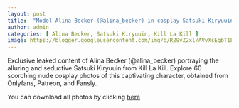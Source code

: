 ```yaml
---
layout: post
title:  "Model Alina Becker (@alina_becker) in cosplay Satsuki Kiryuuin from Kill La Kill - 60 leaked photos from Onlyfans, Patreon, and Fansly"
author: admin
categories: [ Alina Becker, Satsuki Kiryuuin, Kill La Kill ]
image: https://blogger.googleusercontent.com/img/b/R29vZ2xl/AVvXsEgbT1L6oMmutgWTV_WsemcDatiKoRSgLjl5XNYHp2WqSg9yk0bdzpEV456NcGvUGC5kJhXgRRnLEOZ28eSqB0mWCOQYUin4M1eC9dF26fJmcZ-nNSR4DmBa3MZVFH_mL9DAbj7QSVyC7_Ic91_y8OcDXGVDMqG93Gt2sa5DAV-ZEgpazNNlCWmfn24nrkA/s1600/01.webp
---
```


Exclusive leaked content of Alina Becker (@alina_becker) portraying the alluring and seductive Satsuki Kiryuuin from Kill La Kill. Explore 60 scorching nude cosplay photos of this captivating character, obtained from Onlyfans, Patreon, and Fansly.

<p>You can download all photos by clicking <a href="http://ouo.io/qs/OzRuKBTK?s=https://www.mediafire.com/file/omussf6z7ghftk7/Model+Alina+Becker+(@alina_becker)+in+cosplay+Satsuki+Kiryuuin+from+Kill+La+Kill+-+60+leaked+photos+from+Onlyfans,+Patreon,+and+Fansly.rar/file">here</a></p>

<div class="separator" style="clear: both;"><a href="https://blogger.googleusercontent.com/img/b/R29vZ2xl/AVvXsEgbT1L6oMmutgWTV_WsemcDatiKoRSgLjl5XNYHp2WqSg9yk0bdzpEV456NcGvUGC5kJhXgRRnLEOZ28eSqB0mWCOQYUin4M1eC9dF26fJmcZ-nNSR4DmBa3MZVFH_mL9DAbj7QSVyC7_Ic91_y8OcDXGVDMqG93Gt2sa5DAV-ZEgpazNNlCWmfn24nrkA/s1600/01.webp" style="display: block; padding: 1em 0; text-align: center; "><img alt="" border="0" data-original-height="1920" data-original-width="1280" src="https://blogger.googleusercontent.com/img/b/R29vZ2xl/AVvXsEgbT1L6oMmutgWTV_WsemcDatiKoRSgLjl5XNYHp2WqSg9yk0bdzpEV456NcGvUGC5kJhXgRRnLEOZ28eSqB0mWCOQYUin4M1eC9dF26fJmcZ-nNSR4DmBa3MZVFH_mL9DAbj7QSVyC7_Ic91_y8OcDXGVDMqG93Gt2sa5DAV-ZEgpazNNlCWmfn24nrkA/s1600/01.webp"/></a></div><div class="separator" style="clear: both;"><a href="https://blogger.googleusercontent.com/img/b/R29vZ2xl/AVvXsEitd22FrKMaOj1CfQroBgZzUFwBxH52D64PKEGQ__g48NeFu0dL0yguN9_RGG3vQTGOvg9JbmNhsXYVufy5NPZHTPIE8-31sjrELBbMVWIc-vnYW6hQaR9M9jBFcXYhYVKmTTUhvuQC1lLTzb_Y7ib7EBORzvtShK6YcEaze7fzhC1xZPzd5fxTTdH6KnU/s1600/02.webp" style="display: block; padding: 1em 0; text-align: center; "><img alt="" border="0" data-original-height="1920" data-original-width="1280" src="https://blogger.googleusercontent.com/img/b/R29vZ2xl/AVvXsEitd22FrKMaOj1CfQroBgZzUFwBxH52D64PKEGQ__g48NeFu0dL0yguN9_RGG3vQTGOvg9JbmNhsXYVufy5NPZHTPIE8-31sjrELBbMVWIc-vnYW6hQaR9M9jBFcXYhYVKmTTUhvuQC1lLTzb_Y7ib7EBORzvtShK6YcEaze7fzhC1xZPzd5fxTTdH6KnU/s1600/02.webp"/></a></div><div class="separator" style="clear: both;"><a href="https://blogger.googleusercontent.com/img/b/R29vZ2xl/AVvXsEi3_2MuXp8x8jJ1dS3lgpZgHF8KsX78vc5uUfZ_EHKaIu4ZMK-q2B_5Is6itLZiJg4IWb8U39dWEcpY51BaMRcseNRAlcycbjaIxG0Qj-amc-Ng5zJLNL7lnPYui1B5QM0eMwePR5EsNQoAyABXAMvfGRzUIK1AII_lO29ZbZYVXXq0WicgqPkkxhzy-x8/s1600/03.webp" style="display: block; padding: 1em 0; text-align: center; "><img alt="" border="0" data-original-height="1920" data-original-width="1280" src="https://blogger.googleusercontent.com/img/b/R29vZ2xl/AVvXsEi3_2MuXp8x8jJ1dS3lgpZgHF8KsX78vc5uUfZ_EHKaIu4ZMK-q2B_5Is6itLZiJg4IWb8U39dWEcpY51BaMRcseNRAlcycbjaIxG0Qj-amc-Ng5zJLNL7lnPYui1B5QM0eMwePR5EsNQoAyABXAMvfGRzUIK1AII_lO29ZbZYVXXq0WicgqPkkxhzy-x8/s1600/03.webp"/></a></div><div class="separator" style="clear: both;"><a href="https://blogger.googleusercontent.com/img/b/R29vZ2xl/AVvXsEjsRs3psoiirYyyWJBHMgEfEYS2-tR2-NGsRfpvp6WxIbNNruNLAbTHVyu8HECW-NKA-0eXK4EjuWDkJwI1HWZoJ42pjYEB8WLLL1vJTzy_0iWm7Cl5l0HevpCbfskWhZWfTCxlsO9sLPDAj3s2A-0eQfA6sfhoRIxeELVobm8TELrUhxz8aNE8vglUV-I/s1600/04.webp" style="display: block; padding: 1em 0; text-align: center; "><img alt="" border="0" data-original-height="1920" data-original-width="1280" src="https://blogger.googleusercontent.com/img/b/R29vZ2xl/AVvXsEjsRs3psoiirYyyWJBHMgEfEYS2-tR2-NGsRfpvp6WxIbNNruNLAbTHVyu8HECW-NKA-0eXK4EjuWDkJwI1HWZoJ42pjYEB8WLLL1vJTzy_0iWm7Cl5l0HevpCbfskWhZWfTCxlsO9sLPDAj3s2A-0eQfA6sfhoRIxeELVobm8TELrUhxz8aNE8vglUV-I/s1600/04.webp"/></a></div><div class="separator" style="clear: both;"><a href="https://blogger.googleusercontent.com/img/b/R29vZ2xl/AVvXsEiV8GxL_h7lW6JMljVsqXpnm5AaKGKwP9P9VKcvN9GGDiynTBCJdCqb-9q-hnoORi1giXc40A1FEMgLjbVkM3HFWN1gXXF6qfX5-rqWfO-MH36s1cimIw1UlFhsrWLU0uFY5HT8VEVFhUYCEhCVtDQXXq7SlNowq-SQ-E_QKacV0h7SBi17MJ_LsVAe6uM/s1600/05.webp" style="display: block; padding: 1em 0; text-align: center; "><img alt="" border="0" data-original-height="853" data-original-width="1280" src="https://blogger.googleusercontent.com/img/b/R29vZ2xl/AVvXsEiV8GxL_h7lW6JMljVsqXpnm5AaKGKwP9P9VKcvN9GGDiynTBCJdCqb-9q-hnoORi1giXc40A1FEMgLjbVkM3HFWN1gXXF6qfX5-rqWfO-MH36s1cimIw1UlFhsrWLU0uFY5HT8VEVFhUYCEhCVtDQXXq7SlNowq-SQ-E_QKacV0h7SBi17MJ_LsVAe6uM/s1600/05.webp"/></a></div><div class="separator" style="clear: both;"><a href="https://blogger.googleusercontent.com/img/b/R29vZ2xl/AVvXsEifN15nLjIfQHU2bstC71htlOToN70Swi7Y12qHVi8bANrVBG2-AaWAMn0rBEcaXdDbn0Cuts39TO5tdKNUdPaBlTmT6btuRd5MzthYzwpuH7yZOayBhRSVkt1XgKjtJ029PvnGY8UkQAd2D93VRn-TpIKHY4Jr29pB6qD83hkrId8SecdL0Fa6zamtvXw/s1600/06.webp" style="display: block; padding: 1em 0; text-align: center; "><img alt="" border="0" data-original-height="1920" data-original-width="1280" src="https://blogger.googleusercontent.com/img/b/R29vZ2xl/AVvXsEifN15nLjIfQHU2bstC71htlOToN70Swi7Y12qHVi8bANrVBG2-AaWAMn0rBEcaXdDbn0Cuts39TO5tdKNUdPaBlTmT6btuRd5MzthYzwpuH7yZOayBhRSVkt1XgKjtJ029PvnGY8UkQAd2D93VRn-TpIKHY4Jr29pB6qD83hkrId8SecdL0Fa6zamtvXw/s1600/06.webp"/></a></div><div class="separator" style="clear: both;"><a href="https://blogger.googleusercontent.com/img/b/R29vZ2xl/AVvXsEhxya-n8x3ifLqg-P_VBQLpFQSREjJBJGa_nKjoo24I2WWAJvQHPwy6iW9yUKm-Wq8qrrlk4rKJC1yihPIoW8EQebQpz6UkNSOvn5EodHA341KjSpgHRQGz7xU1gNZUE22PqxaaMsladcw218DSUZ5I9QpdaZYVrHIKiIWSQg4Vzcoc5_rESI9LY_xs5DY/s1600/07.webp" style="display: block; padding: 1em 0; text-align: center; "><img alt="" border="0" data-original-height="1920" data-original-width="1280" src="https://blogger.googleusercontent.com/img/b/R29vZ2xl/AVvXsEhxya-n8x3ifLqg-P_VBQLpFQSREjJBJGa_nKjoo24I2WWAJvQHPwy6iW9yUKm-Wq8qrrlk4rKJC1yihPIoW8EQebQpz6UkNSOvn5EodHA341KjSpgHRQGz7xU1gNZUE22PqxaaMsladcw218DSUZ5I9QpdaZYVrHIKiIWSQg4Vzcoc5_rESI9LY_xs5DY/s1600/07.webp"/></a></div><div class="separator" style="clear: both;"><a href="https://blogger.googleusercontent.com/img/b/R29vZ2xl/AVvXsEg_qv2MLxORhGwyd02VNeLd5-ueQ4vSvEGZ5Mjv8GCAe-46eObKSs3fET3vxik567IJTlDnyU6zEzR27yD7LODya-WF_iFCSprisCnsPzCGepq2_DUUj4wagfXlxbxg_8i-JghyphenhyphenlqOzuJZJjjsrQZNkZT8dKLwcJAlH1HD0OqLkrYG107xAkv0Ow0xtmwo/s1600/08.webp" style="display: block; padding: 1em 0; text-align: center; "><img alt="" border="0" data-original-height="853" data-original-width="1280" src="https://blogger.googleusercontent.com/img/b/R29vZ2xl/AVvXsEg_qv2MLxORhGwyd02VNeLd5-ueQ4vSvEGZ5Mjv8GCAe-46eObKSs3fET3vxik567IJTlDnyU6zEzR27yD7LODya-WF_iFCSprisCnsPzCGepq2_DUUj4wagfXlxbxg_8i-JghyphenhyphenlqOzuJZJjjsrQZNkZT8dKLwcJAlH1HD0OqLkrYG107xAkv0Ow0xtmwo/s1600/08.webp"/></a></div><div class="separator" style="clear: both;"><a href="https://blogger.googleusercontent.com/img/b/R29vZ2xl/AVvXsEjCLpvtMsHYakU2GWd4zc_AYaQ1ReGHiiqi3fqgt-cqYUmbOabgn89od_6hZyv-6GiQw4tlCl0rIl3AX1ItaAscSE2zQLAx-L2gitmZxamBEJjrFtmaIlJk1FQmXYeNVamrL5B5kVYaldwfrluN5rL6_-tgbdE2rcDGdYzxX6FdyJRbR8LVO3sWCIdnmVw/s1600/09.webp" style="display: block; padding: 1em 0; text-align: center; "><img alt="" border="0" data-original-height="1920" data-original-width="1280" src="https://blogger.googleusercontent.com/img/b/R29vZ2xl/AVvXsEjCLpvtMsHYakU2GWd4zc_AYaQ1ReGHiiqi3fqgt-cqYUmbOabgn89od_6hZyv-6GiQw4tlCl0rIl3AX1ItaAscSE2zQLAx-L2gitmZxamBEJjrFtmaIlJk1FQmXYeNVamrL5B5kVYaldwfrluN5rL6_-tgbdE2rcDGdYzxX6FdyJRbR8LVO3sWCIdnmVw/s1600/09.webp"/></a></div><div class="separator" style="clear: both;"><a href="https://blogger.googleusercontent.com/img/b/R29vZ2xl/AVvXsEjkf5uBvHf8cBJN6SHGlftFNC6eP11DpBMiABskPzDNiiaHbveZ6_Cii1nPmjzJR1CIcclo5KN1FpAWht64kIiekzpNJMGPQl5SVkAKrIDGCToEgEmPPE9QwL8R5NvCe_hA-omo5mztlY6AE8SqP8on45HOk_LgpmL-kulesgx7TWrBpLcGKFqSoXMAzKk/s1600/10.webp" style="display: block; padding: 1em 0; text-align: center; "><img alt="" border="0" data-original-height="1920" data-original-width="1280" src="https://blogger.googleusercontent.com/img/b/R29vZ2xl/AVvXsEjkf5uBvHf8cBJN6SHGlftFNC6eP11DpBMiABskPzDNiiaHbveZ6_Cii1nPmjzJR1CIcclo5KN1FpAWht64kIiekzpNJMGPQl5SVkAKrIDGCToEgEmPPE9QwL8R5NvCe_hA-omo5mztlY6AE8SqP8on45HOk_LgpmL-kulesgx7TWrBpLcGKFqSoXMAzKk/s1600/10.webp"/></a></div><div class="separator" style="clear: both;"><a href="https://blogger.googleusercontent.com/img/b/R29vZ2xl/AVvXsEjjMLQUX96hSzCKg9UjO48R8nOYt7SanDu_1lIJquQvuvDFVOL5gAJVIcxk-MOU-epdklGh3To05TlkiSOlVWOvx0TPJFH-MpqGytm8Lk3ogF6MinKqLygDO9RKIiQfp40bk16lzsrBYCk8ILQ6g5DxfvNNRviAF9wmgXhd8kktqo00gD5HP2OYxyRtmWw/s1600/11.webp" style="display: block; padding: 1em 0; text-align: center; "><img alt="" border="0" data-original-height="1920" data-original-width="1280" src="https://blogger.googleusercontent.com/img/b/R29vZ2xl/AVvXsEjjMLQUX96hSzCKg9UjO48R8nOYt7SanDu_1lIJquQvuvDFVOL5gAJVIcxk-MOU-epdklGh3To05TlkiSOlVWOvx0TPJFH-MpqGytm8Lk3ogF6MinKqLygDO9RKIiQfp40bk16lzsrBYCk8ILQ6g5DxfvNNRviAF9wmgXhd8kktqo00gD5HP2OYxyRtmWw/s1600/11.webp"/></a></div><div class="separator" style="clear: both;"><a href="https://blogger.googleusercontent.com/img/b/R29vZ2xl/AVvXsEjWgzWTqM5YgcXLOC7MAgntl7DfG4oJhWFtO0jF3U3zhpwp_CPuIlFQl2d3xjNrLgCB3k3k68BzL3NVaFnKK2YHG7mRERpz6AU1cUuqiXOMl-aqVpz-VXMLCVVxJ-VgxybKT6HpfngXjDFMcVr0wvyR6sZ-sAFD5fJNojOMEargSVMn1tQg4sVnHArM3Z0/s1600/12.webp" style="display: block; padding: 1em 0; text-align: center; "><img alt="" border="0" data-original-height="1920" data-original-width="1280" src="https://blogger.googleusercontent.com/img/b/R29vZ2xl/AVvXsEjWgzWTqM5YgcXLOC7MAgntl7DfG4oJhWFtO0jF3U3zhpwp_CPuIlFQl2d3xjNrLgCB3k3k68BzL3NVaFnKK2YHG7mRERpz6AU1cUuqiXOMl-aqVpz-VXMLCVVxJ-VgxybKT6HpfngXjDFMcVr0wvyR6sZ-sAFD5fJNojOMEargSVMn1tQg4sVnHArM3Z0/s1600/12.webp"/></a></div><div class="separator" style="clear: both;"><a href="https://blogger.googleusercontent.com/img/b/R29vZ2xl/AVvXsEjwCj30tc2kW8YXMbl48zdWx01ruztRrJ7gdtm_hYNDGvxKqcCs3Zs6iscyfggdorSGpxL5iDlXzXX-rd0G55_rebKjEygQxTEBTqYocwIJAo5Q9K99T3q47Cl-_ggHbJmRx_iMg5wE8IsjEMNPxfBQmfS-VORsuptTE4KUmj60A_CZKDHhnbi1omSU7BM/s1600/13.webp" style="display: block; padding: 1em 0; text-align: center; "><img alt="" border="0" data-original-height="1920" data-original-width="1280" src="https://blogger.googleusercontent.com/img/b/R29vZ2xl/AVvXsEjwCj30tc2kW8YXMbl48zdWx01ruztRrJ7gdtm_hYNDGvxKqcCs3Zs6iscyfggdorSGpxL5iDlXzXX-rd0G55_rebKjEygQxTEBTqYocwIJAo5Q9K99T3q47Cl-_ggHbJmRx_iMg5wE8IsjEMNPxfBQmfS-VORsuptTE4KUmj60A_CZKDHhnbi1omSU7BM/s1600/13.webp"/></a></div><div class="separator" style="clear: both;"><a href="https://blogger.googleusercontent.com/img/b/R29vZ2xl/AVvXsEhvDQC82tDktBDgMXFy-iJpZmwiwt1CauXrfhuLntusSdQCYg7YVhB_EiHwNwSQ2F9gfaK0FHO7VL2woOU6s2WHMSbxR-qTjpg2zbSmyzVouXP23sVbc_8UZYU2FRSqNzlL-gBHVGiQ_lwFWLXO3c2O5SUM8GT3WZZcTPUfZGTcQusdwEdlIOPNOi4TY-Y/s1600/14.webp" style="display: block; padding: 1em 0; text-align: center; "><img alt="" border="0" data-original-height="853" data-original-width="1280" src="https://blogger.googleusercontent.com/img/b/R29vZ2xl/AVvXsEhvDQC82tDktBDgMXFy-iJpZmwiwt1CauXrfhuLntusSdQCYg7YVhB_EiHwNwSQ2F9gfaK0FHO7VL2woOU6s2WHMSbxR-qTjpg2zbSmyzVouXP23sVbc_8UZYU2FRSqNzlL-gBHVGiQ_lwFWLXO3c2O5SUM8GT3WZZcTPUfZGTcQusdwEdlIOPNOi4TY-Y/s1600/14.webp"/></a></div><div class="separator" style="clear: both;"><a href="https://blogger.googleusercontent.com/img/b/R29vZ2xl/AVvXsEg-C64wvseoaYDaS4ndfGLGiojRrR-N2wyLvlTZ8rEo-6mNTKq8ysqymdbhWZ1qfuQVE6HFf5IKEeHp9OGFcv2_ZzVwOjIzULh0ebgAQop3OWi4sT2Qx1iiGUMO8jKYiI8Cs9ncBHHq8snE9TPnRW0HS-9F0qRXCOQlg6uqW45gjo7YpQHCu4QuJ4Ur2HU/s1600/15.webp" style="display: block; padding: 1em 0; text-align: center; "><img alt="" border="0" data-original-height="1920" data-original-width="1280" src="https://blogger.googleusercontent.com/img/b/R29vZ2xl/AVvXsEg-C64wvseoaYDaS4ndfGLGiojRrR-N2wyLvlTZ8rEo-6mNTKq8ysqymdbhWZ1qfuQVE6HFf5IKEeHp9OGFcv2_ZzVwOjIzULh0ebgAQop3OWi4sT2Qx1iiGUMO8jKYiI8Cs9ncBHHq8snE9TPnRW0HS-9F0qRXCOQlg6uqW45gjo7YpQHCu4QuJ4Ur2HU/s1600/15.webp"/></a></div><div class="separator" style="clear: both;"><a href="https://blogger.googleusercontent.com/img/b/R29vZ2xl/AVvXsEiG6bLutmuOML6ygeX8KPoyV4LMxhDL1vMBrJSmqj5FbWgAdGyd0JJas3NrpLSOe598ybpzTmwi7Gv16DNjqXbg4HMEDUpNSkgFW8T4eNt0ByfhZPsb1_Y58FAU74Tn_aqf27ObNuMUjIz03MrqvOmrPPjAohzB8DYyAxZSWiodF1w1HHJmxbN-kDH5iG4/s1600/16.webp" style="display: block; padding: 1em 0; text-align: center; "><img alt="" border="0" data-original-height="1920" data-original-width="1280" src="https://blogger.googleusercontent.com/img/b/R29vZ2xl/AVvXsEiG6bLutmuOML6ygeX8KPoyV4LMxhDL1vMBrJSmqj5FbWgAdGyd0JJas3NrpLSOe598ybpzTmwi7Gv16DNjqXbg4HMEDUpNSkgFW8T4eNt0ByfhZPsb1_Y58FAU74Tn_aqf27ObNuMUjIz03MrqvOmrPPjAohzB8DYyAxZSWiodF1w1HHJmxbN-kDH5iG4/s1600/16.webp"/></a></div><div class="separator" style="clear: both;"><a href="https://blogger.googleusercontent.com/img/b/R29vZ2xl/AVvXsEgm6tq_vwty-eLtxNhWI-fB5GQRhhKaPrXEX2mn3QubzwPW9Gsl3_3ZhguDA0baannOkj_MmFA3cEWhg7V8DjVBJF7-eNQfvt2VWBd8gcD6EeyNWBOkpYjhk6AohA7-3TaitGexuk-QGxTzeOFpEyx-umvDc1_-8LVihlN3MyP311v225NxbdS_YLTFYh0/s1600/17.webp" style="display: block; padding: 1em 0; text-align: center; "><img alt="" border="0" data-original-height="1920" data-original-width="1280" src="https://blogger.googleusercontent.com/img/b/R29vZ2xl/AVvXsEgm6tq_vwty-eLtxNhWI-fB5GQRhhKaPrXEX2mn3QubzwPW9Gsl3_3ZhguDA0baannOkj_MmFA3cEWhg7V8DjVBJF7-eNQfvt2VWBd8gcD6EeyNWBOkpYjhk6AohA7-3TaitGexuk-QGxTzeOFpEyx-umvDc1_-8LVihlN3MyP311v225NxbdS_YLTFYh0/s1600/17.webp"/></a></div><div class="separator" style="clear: both;"><a href="https://blogger.googleusercontent.com/img/b/R29vZ2xl/AVvXsEjmGYodfTihlBDmsHRy_k0smWoyBfLh77d4Iv8gUjvzctnl4EZtnxQVxib5HRniXzwp7t7cuPxE7G514e3KKvLCtwWFrssFSJSjGuFHxcDp6a4G59dzTdcviFmYAV8xA3m7665Qo4hF3bm_u1L25foHCIifFqxddICixBsGAAhQzphtfVa0GUROOMsiY14/s1600/18.webp" style="display: block; padding: 1em 0; text-align: center; "><img alt="" border="0" data-original-height="1920" data-original-width="1280" src="https://blogger.googleusercontent.com/img/b/R29vZ2xl/AVvXsEjmGYodfTihlBDmsHRy_k0smWoyBfLh77d4Iv8gUjvzctnl4EZtnxQVxib5HRniXzwp7t7cuPxE7G514e3KKvLCtwWFrssFSJSjGuFHxcDp6a4G59dzTdcviFmYAV8xA3m7665Qo4hF3bm_u1L25foHCIifFqxddICixBsGAAhQzphtfVa0GUROOMsiY14/s1600/18.webp"/></a></div><div class="separator" style="clear: both;"><a href="https://blogger.googleusercontent.com/img/b/R29vZ2xl/AVvXsEjR3_jPy_11J6O04N7NKLXZchNPkmpoB2FNJE7Hup5r8BpQGLPFa8zh7i6eymJS8pcflkXjq1GGOs0SbWCKx5UBAzcKPe9_sfapHEXCw6GahDsYawQccOoRRKUPFXooh1sZGnIHYHZGe1mQSTsQ0jzRNbOGgJukIeLLf1-zuAOMisG6FVIwwvI8hDcFCBI/s1600/19.webp" style="display: block; padding: 1em 0; text-align: center; "><img alt="" border="0" data-original-height="1920" data-original-width="1280" src="https://blogger.googleusercontent.com/img/b/R29vZ2xl/AVvXsEjR3_jPy_11J6O04N7NKLXZchNPkmpoB2FNJE7Hup5r8BpQGLPFa8zh7i6eymJS8pcflkXjq1GGOs0SbWCKx5UBAzcKPe9_sfapHEXCw6GahDsYawQccOoRRKUPFXooh1sZGnIHYHZGe1mQSTsQ0jzRNbOGgJukIeLLf1-zuAOMisG6FVIwwvI8hDcFCBI/s1600/19.webp"/></a></div><div class="separator" style="clear: both;"><a href="https://blogger.googleusercontent.com/img/b/R29vZ2xl/AVvXsEh8_TKjsrQs3Repp-QPiB6nvWkesPndxAGv4ruTYjuK_qjkIIZW26TkDNx2j8M6b8Tk0CnTvqdPAuqQqk3Qjzf8TVsI5yxF2teKmkTm1h3cId1W8BcPVPB7nmUL0n-tPgvhpzC-wYb5dWfG4w3zaELfaJEGz1TdBqfKc6fXvVg5bHhkdMl-PAYi7J_bip8/s1600/20.webp" style="display: block; padding: 1em 0; text-align: center; "><img alt="" border="0" data-original-height="853" data-original-width="1280" src="https://blogger.googleusercontent.com/img/b/R29vZ2xl/AVvXsEh8_TKjsrQs3Repp-QPiB6nvWkesPndxAGv4ruTYjuK_qjkIIZW26TkDNx2j8M6b8Tk0CnTvqdPAuqQqk3Qjzf8TVsI5yxF2teKmkTm1h3cId1W8BcPVPB7nmUL0n-tPgvhpzC-wYb5dWfG4w3zaELfaJEGz1TdBqfKc6fXvVg5bHhkdMl-PAYi7J_bip8/s1600/20.webp"/></a></div><div class="separator" style="clear: both;"><a href="https://blogger.googleusercontent.com/img/b/R29vZ2xl/AVvXsEgeR4e1BFO_8FBxrcLbwLqBGunjg9GKtRZ809nX857btMiEpxboNNB9DvqehoCIjuxrtxzppvBCy3WpsjCrIQ5QC83zdVMxfL2_l5vlFkTECZ5GUt-VTPoRtHt_4Jazhvfd88ijCtDdNmUx8OCGhzo84okock1UNcvTNFcS0XqijDobmkDGhNJj_w-jz60/s1600/21.webp" style="display: block; padding: 1em 0; text-align: center; "><img alt="" border="0" data-original-height="1920" data-original-width="1280" src="https://blogger.googleusercontent.com/img/b/R29vZ2xl/AVvXsEgeR4e1BFO_8FBxrcLbwLqBGunjg9GKtRZ809nX857btMiEpxboNNB9DvqehoCIjuxrtxzppvBCy3WpsjCrIQ5QC83zdVMxfL2_l5vlFkTECZ5GUt-VTPoRtHt_4Jazhvfd88ijCtDdNmUx8OCGhzo84okock1UNcvTNFcS0XqijDobmkDGhNJj_w-jz60/s1600/21.webp"/></a></div><div class="separator" style="clear: both;"><a href="https://blogger.googleusercontent.com/img/b/R29vZ2xl/AVvXsEjNACOmad2m8M0fLFWLX2F9nj6OmckDiWyfwNRhygWqGwi1OuZp5RaANj8FmAR5N8hcTBhjsAb6a9n95qulXNE48GYldlWr5x2mhAa899Dnyc1xLqrdsEEbvsXdZzZHTBvp1OpwacjKuQCN4CHiBrt399fTNLJDtcAz-aBZLWEMfmgel0b-xJG13FMiDUI/s1600/22.webp" style="display: block; padding: 1em 0; text-align: center; "><img alt="" border="0" data-original-height="1920" data-original-width="1280" src="https://blogger.googleusercontent.com/img/b/R29vZ2xl/AVvXsEjNACOmad2m8M0fLFWLX2F9nj6OmckDiWyfwNRhygWqGwi1OuZp5RaANj8FmAR5N8hcTBhjsAb6a9n95qulXNE48GYldlWr5x2mhAa899Dnyc1xLqrdsEEbvsXdZzZHTBvp1OpwacjKuQCN4CHiBrt399fTNLJDtcAz-aBZLWEMfmgel0b-xJG13FMiDUI/s1600/22.webp"/></a></div><div class="separator" style="clear: both;"><a href="https://blogger.googleusercontent.com/img/b/R29vZ2xl/AVvXsEiejcPZaeVpHDo8s4v8x9Czvbc4sjbAFOdv23NUNdQ-9bipBZNZnCSzW-1wE2-i-mHOzjUv2w6-SBZfmppaLYNnU0WMnTr9PhjKae5JzLpuoyAtlMn3ZnD2G4sxQHAHgnYMPqGFvnuY_sMsiZiEsjY74sSQWzst3jyFnrUpk5OdgdAjUQhuN-UQbWKigto/s1600/23.webp" style="display: block; padding: 1em 0; text-align: center; "><img alt="" border="0" data-original-height="853" data-original-width="1280" src="https://blogger.googleusercontent.com/img/b/R29vZ2xl/AVvXsEiejcPZaeVpHDo8s4v8x9Czvbc4sjbAFOdv23NUNdQ-9bipBZNZnCSzW-1wE2-i-mHOzjUv2w6-SBZfmppaLYNnU0WMnTr9PhjKae5JzLpuoyAtlMn3ZnD2G4sxQHAHgnYMPqGFvnuY_sMsiZiEsjY74sSQWzst3jyFnrUpk5OdgdAjUQhuN-UQbWKigto/s1600/23.webp"/></a></div><div class="separator" style="clear: both;"><a href="https://blogger.googleusercontent.com/img/b/R29vZ2xl/AVvXsEgR8_Kjd5c3uN8kEOXAR9GmWHJmY-eWJx40TzZ93w81WopnY7rljkhQVH2kjP2pOWvSqdlw2I2qtp0JsxQJyGZT6eOaJZNicK9Kk00e2F3JXPORhrmaRa-UU7C1MW232cMLy3bIjECKewF94WitJfrVIeuBDF1ZtlKYialqwwuCwQINI8GEwvyiM-0BxGs/s1600/24.webp" style="display: block; padding: 1em 0; text-align: center; "><img alt="" border="0" data-original-height="853" data-original-width="1280" src="https://blogger.googleusercontent.com/img/b/R29vZ2xl/AVvXsEgR8_Kjd5c3uN8kEOXAR9GmWHJmY-eWJx40TzZ93w81WopnY7rljkhQVH2kjP2pOWvSqdlw2I2qtp0JsxQJyGZT6eOaJZNicK9Kk00e2F3JXPORhrmaRa-UU7C1MW232cMLy3bIjECKewF94WitJfrVIeuBDF1ZtlKYialqwwuCwQINI8GEwvyiM-0BxGs/s1600/24.webp"/></a></div><div class="separator" style="clear: both;"><a href="https://blogger.googleusercontent.com/img/b/R29vZ2xl/AVvXsEj9r4oNQYsPQgRf9dXncJYohBQOeUHuo-xujPFe9GPW3WaFarviEjGB0ROddud2JCm_Jd14XVDnfA86vYtl1v8jVhsKc4sMJHZTYxV1P8DlweMD5lb3iQ-k21n_jSFuz4TrNg3gEczbUL5qE05YKeDyCyCIsIlHZRIPSuaLetDdT5EWTATuK2QxsDJC0po/s1600/25.webp" style="display: block; padding: 1em 0; text-align: center; "><img alt="" border="0" data-original-height="1920" data-original-width="1280" src="https://blogger.googleusercontent.com/img/b/R29vZ2xl/AVvXsEj9r4oNQYsPQgRf9dXncJYohBQOeUHuo-xujPFe9GPW3WaFarviEjGB0ROddud2JCm_Jd14XVDnfA86vYtl1v8jVhsKc4sMJHZTYxV1P8DlweMD5lb3iQ-k21n_jSFuz4TrNg3gEczbUL5qE05YKeDyCyCIsIlHZRIPSuaLetDdT5EWTATuK2QxsDJC0po/s1600/25.webp"/></a></div><div class="separator" style="clear: both;"><a href="https://blogger.googleusercontent.com/img/b/R29vZ2xl/AVvXsEhNgipexTO3St8HepF-Z57T9CBxx8yj7csKVRV4eWXbP8RxtdFVNGWOzlMAGKOlnzNkJMZaW0K5OhitXI1BVR10v7LLWvVxoz4kq1poKMOd7aR1VVvj0Ssgzt_NlGiqruw_3hOBCI9C3oifCx62gYDRclj5NaEP_Sz0zzVR21bnjgplllMEZRfzf_7WZ_0/s1600/26.webp" style="display: block; padding: 1em 0; text-align: center; "><img alt="" border="0" data-original-height="1920" data-original-width="1280" src="https://blogger.googleusercontent.com/img/b/R29vZ2xl/AVvXsEhNgipexTO3St8HepF-Z57T9CBxx8yj7csKVRV4eWXbP8RxtdFVNGWOzlMAGKOlnzNkJMZaW0K5OhitXI1BVR10v7LLWvVxoz4kq1poKMOd7aR1VVvj0Ssgzt_NlGiqruw_3hOBCI9C3oifCx62gYDRclj5NaEP_Sz0zzVR21bnjgplllMEZRfzf_7WZ_0/s1600/26.webp"/></a></div><div class="separator" style="clear: both;"><a href="https://blogger.googleusercontent.com/img/b/R29vZ2xl/AVvXsEiDAke69JfV3PxcsvOnd_rVmK8j2UGkT1Ual_oh1TALG4eOAFwpeZW0xXSo6kSb68gTd9TNy769TXR2AaCRLCtBETw6ief8QLSpGqtaBZIINutgFsQk_Tvl3TsnnNWG3rnYRTfF7ik0lDWvOEE1XnCwfzGatlc2Xvvhl7Uu5ojXJpHDlfgAQ6xL7PuRVm0/s1600/27.webp" style="display: block; padding: 1em 0; text-align: center; "><img alt="" border="0" data-original-height="1920" data-original-width="1280" src="https://blogger.googleusercontent.com/img/b/R29vZ2xl/AVvXsEiDAke69JfV3PxcsvOnd_rVmK8j2UGkT1Ual_oh1TALG4eOAFwpeZW0xXSo6kSb68gTd9TNy769TXR2AaCRLCtBETw6ief8QLSpGqtaBZIINutgFsQk_Tvl3TsnnNWG3rnYRTfF7ik0lDWvOEE1XnCwfzGatlc2Xvvhl7Uu5ojXJpHDlfgAQ6xL7PuRVm0/s1600/27.webp"/></a></div><div class="separator" style="clear: both;"><a href="https://blogger.googleusercontent.com/img/b/R29vZ2xl/AVvXsEi12lCqo2oy_C45DukaywQ91y9sXTPJ34Gchll6f00waC0fh4_Tl4XmVTZEXAsGpCMJYA-Bl6Zp6Sh2l9ttXH-2_3Y4r49LZZS0QaqgAOlzw6vuYELw5EflFHOwV8LPSGmlyJRADtbyUOCi57RXSgsRsbR-n5XtuBBoXiFq7eXoc6SPDHbSWPcSkelPB-Q/s1600/28.webp" style="display: block; padding: 1em 0; text-align: center; "><img alt="" border="0" data-original-height="1920" data-original-width="1280" src="https://blogger.googleusercontent.com/img/b/R29vZ2xl/AVvXsEi12lCqo2oy_C45DukaywQ91y9sXTPJ34Gchll6f00waC0fh4_Tl4XmVTZEXAsGpCMJYA-Bl6Zp6Sh2l9ttXH-2_3Y4r49LZZS0QaqgAOlzw6vuYELw5EflFHOwV8LPSGmlyJRADtbyUOCi57RXSgsRsbR-n5XtuBBoXiFq7eXoc6SPDHbSWPcSkelPB-Q/s1600/28.webp"/></a></div><div class="separator" style="clear: both;"><a href="https://blogger.googleusercontent.com/img/b/R29vZ2xl/AVvXsEi7gCmt-5AMFaM5AdxvMDR83EfUjSmgou283lcJyO1PajN2thR1WUI62x60VUDCQkVg-1pIDOqL7Ez7mdWoW3lu4iYNXprSN3LNXeNUkwh8ID7QR_HcIRqPDqz21JvSCX39voH8lOmBH-KLNrIb4p-vJiJzQGx6_Kz__x816NOYpabgncgiLWVWjaCDG8g/s1600/29.webp" style="display: block; padding: 1em 0; text-align: center; "><img alt="" border="0" data-original-height="1920" data-original-width="1280" src="https://blogger.googleusercontent.com/img/b/R29vZ2xl/AVvXsEi7gCmt-5AMFaM5AdxvMDR83EfUjSmgou283lcJyO1PajN2thR1WUI62x60VUDCQkVg-1pIDOqL7Ez7mdWoW3lu4iYNXprSN3LNXeNUkwh8ID7QR_HcIRqPDqz21JvSCX39voH8lOmBH-KLNrIb4p-vJiJzQGx6_Kz__x816NOYpabgncgiLWVWjaCDG8g/s1600/29.webp"/></a></div><div class="separator" style="clear: both;"><a href="https://blogger.googleusercontent.com/img/b/R29vZ2xl/AVvXsEjXw9J7NIuttjdTsvz0d5aaAgLRyybjs7JrLXlxA6bPufll2hDSvrENIXE-ucaXpiunOXv1ll5qoL9rhEeFGNrjnDA9ZF0nDZ3m7k85eDBiyrJhwKripoSB65-w7_jKjgYQ15E8K6pCLBaGWlIBYXqosaVj1e3OtC_qfzfK4m8pGT1rpXLmrn1ZoORPe1k/s1600/30.webp" style="display: block; padding: 1em 0; text-align: center; "><img alt="" border="0" data-original-height="1920" data-original-width="1280" src="https://blogger.googleusercontent.com/img/b/R29vZ2xl/AVvXsEjXw9J7NIuttjdTsvz0d5aaAgLRyybjs7JrLXlxA6bPufll2hDSvrENIXE-ucaXpiunOXv1ll5qoL9rhEeFGNrjnDA9ZF0nDZ3m7k85eDBiyrJhwKripoSB65-w7_jKjgYQ15E8K6pCLBaGWlIBYXqosaVj1e3OtC_qfzfK4m8pGT1rpXLmrn1ZoORPe1k/s1600/30.webp"/></a></div><div class="separator" style="clear: both;"><a href="https://blogger.googleusercontent.com/img/b/R29vZ2xl/AVvXsEjgIw0bFptvqD9pYx32gLEH0xFFePyb-4k51FRnB7U-f3-4Qfj32fIXxrX6j3_tuVxqDEO0d-26cAUqOPaeh87-kVZ3S97rxTcLQbk9qdH3WL4C_542RHitaXkT5JhyaB5yQYxLCxaShSshu1y9IaW-C-Lrik_ulE0M_TYDG78_tejW0HSRF3SERmS9bOs/s1600/31.webp" style="display: block; padding: 1em 0; text-align: center; "><img alt="" border="0" data-original-height="1920" data-original-width="1280" src="https://blogger.googleusercontent.com/img/b/R29vZ2xl/AVvXsEjgIw0bFptvqD9pYx32gLEH0xFFePyb-4k51FRnB7U-f3-4Qfj32fIXxrX6j3_tuVxqDEO0d-26cAUqOPaeh87-kVZ3S97rxTcLQbk9qdH3WL4C_542RHitaXkT5JhyaB5yQYxLCxaShSshu1y9IaW-C-Lrik_ulE0M_TYDG78_tejW0HSRF3SERmS9bOs/s1600/31.webp"/></a></div><div class="separator" style="clear: both;"><a href="https://blogger.googleusercontent.com/img/b/R29vZ2xl/AVvXsEhaqWS_CJGISIuDc6NNrLTKoElggq9MyJw31Nowz8q5bmThgBjApoyitc-9FruHHLviaydVIYlyQKw6XYPwfoPd-tq1Nv9LHw0VEWbDujyCG8S1kF-6SWO4NK3E90qfhtqQJ7uSGrIkOXSLhnO11YIvwbZLtRjYJMh1grq9QS63EAf272eG5M1NDQGDrGA/s1600/32.webp" style="display: block; padding: 1em 0; text-align: center; "><img alt="" border="0" data-original-height="853" data-original-width="1280" src="https://blogger.googleusercontent.com/img/b/R29vZ2xl/AVvXsEhaqWS_CJGISIuDc6NNrLTKoElggq9MyJw31Nowz8q5bmThgBjApoyitc-9FruHHLviaydVIYlyQKw6XYPwfoPd-tq1Nv9LHw0VEWbDujyCG8S1kF-6SWO4NK3E90qfhtqQJ7uSGrIkOXSLhnO11YIvwbZLtRjYJMh1grq9QS63EAf272eG5M1NDQGDrGA/s1600/32.webp"/></a></div><div class="separator" style="clear: both;"><a href="https://blogger.googleusercontent.com/img/b/R29vZ2xl/AVvXsEhFpX6y0jG3JUITBKMJ_taKXjd2db4qj-W6s9TYKWqt73YHhw_Jo1xYawRNbxiZWt4olqeK7gip9eYELQvwlYVIWnaqTbVV4bDekEaOXi_NhA7QoORcXsTK9bHUntjHL3O94BJFZlnjMCWqkZBhViqHSoEu637ZI61I7CKAll1avNOn8QJm70YAvC2cuBI/s1600/33.webp" style="display: block; padding: 1em 0; text-align: center; "><img alt="" border="0" data-original-height="853" data-original-width="1280" src="https://blogger.googleusercontent.com/img/b/R29vZ2xl/AVvXsEhFpX6y0jG3JUITBKMJ_taKXjd2db4qj-W6s9TYKWqt73YHhw_Jo1xYawRNbxiZWt4olqeK7gip9eYELQvwlYVIWnaqTbVV4bDekEaOXi_NhA7QoORcXsTK9bHUntjHL3O94BJFZlnjMCWqkZBhViqHSoEu637ZI61I7CKAll1avNOn8QJm70YAvC2cuBI/s1600/33.webp"/></a></div><div class="separator" style="clear: both;"><a href="https://blogger.googleusercontent.com/img/b/R29vZ2xl/AVvXsEh_eXadqyMzOlsDmchwbgFVM_u2WVyjyN7ab8E-WufdiFBPL1b6wNLQY6EhLE5HrlQWfn8c9FvtYo9ax2dkx_9imQKYvlZ3RyZ4uqLCjr3RbJh24V1skOnR3CGVN3Fcq2cHbCMmHhn9eJFFaWRfMfbybZkdRLVwKNOZgAU9xQNtHhcE6yNT1f3LnTMoYyY/s1600/34.webp" style="display: block; padding: 1em 0; text-align: center; "><img alt="" border="0" data-original-height="853" data-original-width="1280" src="https://blogger.googleusercontent.com/img/b/R29vZ2xl/AVvXsEh_eXadqyMzOlsDmchwbgFVM_u2WVyjyN7ab8E-WufdiFBPL1b6wNLQY6EhLE5HrlQWfn8c9FvtYo9ax2dkx_9imQKYvlZ3RyZ4uqLCjr3RbJh24V1skOnR3CGVN3Fcq2cHbCMmHhn9eJFFaWRfMfbybZkdRLVwKNOZgAU9xQNtHhcE6yNT1f3LnTMoYyY/s1600/34.webp"/></a></div><div class="separator" style="clear: both;"><a href="https://blogger.googleusercontent.com/img/b/R29vZ2xl/AVvXsEjZcVZADrJmCtObWZNXICCwUYgamSKlUWw1BckWMIb7E0ma_ekEZ3PZEJCpMZ-JJQWEBBWuaL3XkHk0ZjTkiHKVjCcGZKZMu2jBhIj7S3E_XzGyqeRrusvR9gdpzxMsbbZZeNMlRZQaeFroYWCz2pMBD100KBOuwbGr91px4HHlpNrq9v0AcMvbmlvJQoQ/s1600/35.webp" style="display: block; padding: 1em 0; text-align: center; "><img alt="" border="0" data-original-height="853" data-original-width="1280" src="https://blogger.googleusercontent.com/img/b/R29vZ2xl/AVvXsEjZcVZADrJmCtObWZNXICCwUYgamSKlUWw1BckWMIb7E0ma_ekEZ3PZEJCpMZ-JJQWEBBWuaL3XkHk0ZjTkiHKVjCcGZKZMu2jBhIj7S3E_XzGyqeRrusvR9gdpzxMsbbZZeNMlRZQaeFroYWCz2pMBD100KBOuwbGr91px4HHlpNrq9v0AcMvbmlvJQoQ/s1600/35.webp"/></a></div><div class="separator" style="clear: both;"><a href="https://blogger.googleusercontent.com/img/b/R29vZ2xl/AVvXsEiL9FOuUaQxMh03fcdW6sD4X5F4xcXVtVAi5OeudUrNxMC224e1pqoIBiLukdhDzubDBnZQ51pA7uB6Ush-xlYG0gx-5zLozZ_mAB8IOOS4r3OS9d-A4FVnOtjDiBfefMbGjamEMYDX6EQq-jt8S4tzcQc5LX0dpXZ7Bf9umbs-1gJzW_rYbcGrbv2VwAQ/s1600/36.webp" style="display: block; padding: 1em 0; text-align: center; "><img alt="" border="0" data-original-height="853" data-original-width="1280" src="https://blogger.googleusercontent.com/img/b/R29vZ2xl/AVvXsEiL9FOuUaQxMh03fcdW6sD4X5F4xcXVtVAi5OeudUrNxMC224e1pqoIBiLukdhDzubDBnZQ51pA7uB6Ush-xlYG0gx-5zLozZ_mAB8IOOS4r3OS9d-A4FVnOtjDiBfefMbGjamEMYDX6EQq-jt8S4tzcQc5LX0dpXZ7Bf9umbs-1gJzW_rYbcGrbv2VwAQ/s1600/36.webp"/></a></div><div class="separator" style="clear: both;"><a href="https://blogger.googleusercontent.com/img/b/R29vZ2xl/AVvXsEjji0A9KrFU7832aWgczCDy56UH18NstfvSAjhzk3kRt5yFJ8tmNTKLj8vAFX1XbjBN99GX6Xdok7BYfeki7a4RRJ8zP7BffcjxEUEsBcU3Z_tSj1BTHYvU15h43NEPCYgnXXHQTmorxNp0eieijgJhN24D_QKoqGgSmBiyXaczSpJNj-giBeMn7jx1udg/s1600/37.webp" style="display: block; padding: 1em 0; text-align: center; "><img alt="" border="0" data-original-height="1920" data-original-width="1280" src="https://blogger.googleusercontent.com/img/b/R29vZ2xl/AVvXsEjji0A9KrFU7832aWgczCDy56UH18NstfvSAjhzk3kRt5yFJ8tmNTKLj8vAFX1XbjBN99GX6Xdok7BYfeki7a4RRJ8zP7BffcjxEUEsBcU3Z_tSj1BTHYvU15h43NEPCYgnXXHQTmorxNp0eieijgJhN24D_QKoqGgSmBiyXaczSpJNj-giBeMn7jx1udg/s1600/37.webp"/></a></div><div class="separator" style="clear: both;"><a href="https://blogger.googleusercontent.com/img/b/R29vZ2xl/AVvXsEhIusc41D3GZegbiEBlupPYmrQrC7jGbA-LHa9SF01gIjraGwXw00eCbsZWJ2Z4yEAQr7Yj4dhK6mKbEBlk_HowXgjz-uG8ClRAu4TDNndY66HfJZRD2fYSoVv2qBlRjuPxh8KvLyqhMrME9CdiRR-4As-nBikwpxd2T0rFKxydx9-2wcOdmYgSdmxhaAk/s1600/38.webp" style="display: block; padding: 1em 0; text-align: center; "><img alt="" border="0" data-original-height="1707" data-original-width="1280" src="https://blogger.googleusercontent.com/img/b/R29vZ2xl/AVvXsEhIusc41D3GZegbiEBlupPYmrQrC7jGbA-LHa9SF01gIjraGwXw00eCbsZWJ2Z4yEAQr7Yj4dhK6mKbEBlk_HowXgjz-uG8ClRAu4TDNndY66HfJZRD2fYSoVv2qBlRjuPxh8KvLyqhMrME9CdiRR-4As-nBikwpxd2T0rFKxydx9-2wcOdmYgSdmxhaAk/s1600/38.webp"/></a></div><div class="separator" style="clear: both;"><a href="https://blogger.googleusercontent.com/img/b/R29vZ2xl/AVvXsEiqlcGoj3vMRs9m8zE2xbq3A773-N4SQmh_8OET1ZD23ov-zM-_kYqfao-5o6GMzbxrjFgauhJ__mgdoI0MaBIo9JD1lWAPjP_EwHozsl9Y052kI-JVfhgeDkG9VTeQnbzWtKD9k-PXEH-SrhWwvdXWRriG_8Rhua_V1tyUz5bro3ZUbUAszVgyvfbtX54/s1600/39.webp" style="display: block; padding: 1em 0; text-align: center; "><img alt="" border="0" data-original-height="1676" data-original-width="1280" src="https://blogger.googleusercontent.com/img/b/R29vZ2xl/AVvXsEiqlcGoj3vMRs9m8zE2xbq3A773-N4SQmh_8OET1ZD23ov-zM-_kYqfao-5o6GMzbxrjFgauhJ__mgdoI0MaBIo9JD1lWAPjP_EwHozsl9Y052kI-JVfhgeDkG9VTeQnbzWtKD9k-PXEH-SrhWwvdXWRriG_8Rhua_V1tyUz5bro3ZUbUAszVgyvfbtX54/s1600/39.webp"/></a></div><div class="separator" style="clear: both;"><a href="https://blogger.googleusercontent.com/img/b/R29vZ2xl/AVvXsEjv1kzHWIEfebliUlCkTQufh4fo2j6acAPAQ-E9NvohLW2CrRTAy7R5rvRtBTlkdh0xGdxxMUJZw9Rc0vwFLVo1uNc9ONqc0tBW6QiV4jnTvJgRx7s_Xke34z3j6xlcFsf9VEYAt9KF2HlryCp-WaQLAKCJ5ph354YlJYfRnhDxkf9Hi-TGBru_yWDjPDI/s1600/40.webp" style="display: block; padding: 1em 0; text-align: center; "><img alt="" border="0" data-original-height="1707" data-original-width="1280" src="https://blogger.googleusercontent.com/img/b/R29vZ2xl/AVvXsEjv1kzHWIEfebliUlCkTQufh4fo2j6acAPAQ-E9NvohLW2CrRTAy7R5rvRtBTlkdh0xGdxxMUJZw9Rc0vwFLVo1uNc9ONqc0tBW6QiV4jnTvJgRx7s_Xke34z3j6xlcFsf9VEYAt9KF2HlryCp-WaQLAKCJ5ph354YlJYfRnhDxkf9Hi-TGBru_yWDjPDI/s1600/40.webp"/></a></div><div class="separator" style="clear: both;"><a href="https://blogger.googleusercontent.com/img/b/R29vZ2xl/AVvXsEig5Gg8s4oSkxH_624w4pQHSBcS-wgGhUqtVZGQr4KemzCTlzFxZrrltgh011PQixEhw8bjLID37cWjJ5Axh-SVhnQi0eZPE1k7S0mspUTsIk7eWyWXPHlwWfSY6Wn7SSJ_Kzl5PXr257fjz758NU7dZ7zcLu2E9_xAYm3Z0IjVXkhaD9VVTNj7WqMv4AQ/s1600/41.webp" style="display: block; padding: 1em 0; text-align: center; "><img alt="" border="0" data-original-height="1707" data-original-width="1280" src="https://blogger.googleusercontent.com/img/b/R29vZ2xl/AVvXsEig5Gg8s4oSkxH_624w4pQHSBcS-wgGhUqtVZGQr4KemzCTlzFxZrrltgh011PQixEhw8bjLID37cWjJ5Axh-SVhnQi0eZPE1k7S0mspUTsIk7eWyWXPHlwWfSY6Wn7SSJ_Kzl5PXr257fjz758NU7dZ7zcLu2E9_xAYm3Z0IjVXkhaD9VVTNj7WqMv4AQ/s1600/41.webp"/></a></div><div class="separator" style="clear: both;"><a href="https://blogger.googleusercontent.com/img/b/R29vZ2xl/AVvXsEi1LNVhPWqs9gQLfR0r6OSOqYt-YJF164Yn1cVkB4hylZpE4TRlZWPLxcbFc9sm_zUjD3OqeefUxIuqFVmH-D01SNb7XSynF-m6Q7rid8BBXvWyXpR4omM1zB6TCPAtTvjXQCcr4gmkwydWIGgzSdqdVwoj856eUwVuuG-wyETJ9q3g4oJU7E30hYqdFmQ/s1600/42.webp" style="display: block; padding: 1em 0; text-align: center; "><img alt="" border="0" data-original-height="1707" data-original-width="1280" src="https://blogger.googleusercontent.com/img/b/R29vZ2xl/AVvXsEi1LNVhPWqs9gQLfR0r6OSOqYt-YJF164Yn1cVkB4hylZpE4TRlZWPLxcbFc9sm_zUjD3OqeefUxIuqFVmH-D01SNb7XSynF-m6Q7rid8BBXvWyXpR4omM1zB6TCPAtTvjXQCcr4gmkwydWIGgzSdqdVwoj856eUwVuuG-wyETJ9q3g4oJU7E30hYqdFmQ/s1600/42.webp"/></a></div><div class="separator" style="clear: both;"><a href="https://blogger.googleusercontent.com/img/b/R29vZ2xl/AVvXsEg_Hsp9WopLa8Hv3IfGxhDbTJou0UIEWDbeVTgSguWlpkh_BcmC86ZzlSzWocnCduspw9uIEOXLq_hwwbZxVNiLVgDQSxr-v_jsGpoyC9zQJe_iem6agUxC-0p_IebQ-S0pxLdN-VLZyUfFSmdmAzGbhDj1aQEmUxXijFUOS9-kOzSVXBQH1uIouWJbYHU/s1600/43.webp" style="display: block; padding: 1em 0; text-align: center; "><img alt="" border="0" data-original-height="1707" data-original-width="1280" src="https://blogger.googleusercontent.com/img/b/R29vZ2xl/AVvXsEg_Hsp9WopLa8Hv3IfGxhDbTJou0UIEWDbeVTgSguWlpkh_BcmC86ZzlSzWocnCduspw9uIEOXLq_hwwbZxVNiLVgDQSxr-v_jsGpoyC9zQJe_iem6agUxC-0p_IebQ-S0pxLdN-VLZyUfFSmdmAzGbhDj1aQEmUxXijFUOS9-kOzSVXBQH1uIouWJbYHU/s1600/43.webp"/></a></div><div class="separator" style="clear: both;"><a href="https://blogger.googleusercontent.com/img/b/R29vZ2xl/AVvXsEhmuq4QhKUOmTvbsktM7_dNO84mR-2bPjHm5rot62sDetWUHejiOoj3EJYWteeRcfSERlxjWuHF8p17ENbuVznBkdaXBR8kGvlO747YmMPRO_3YSPYKpYVFxocRNfr4PNQMt1DhRd9dLjCD20SWNlFN-xqQCjTDjyAhPWvLBrSRpCqyHIQN0UGmI9_sjew/s1600/44.webp" style="display: block; padding: 1em 0; text-align: center; "><img alt="" border="0" data-original-height="1707" data-original-width="1280" src="https://blogger.googleusercontent.com/img/b/R29vZ2xl/AVvXsEhmuq4QhKUOmTvbsktM7_dNO84mR-2bPjHm5rot62sDetWUHejiOoj3EJYWteeRcfSERlxjWuHF8p17ENbuVznBkdaXBR8kGvlO747YmMPRO_3YSPYKpYVFxocRNfr4PNQMt1DhRd9dLjCD20SWNlFN-xqQCjTDjyAhPWvLBrSRpCqyHIQN0UGmI9_sjew/s1600/44.webp"/></a></div><div class="separator" style="clear: both;"><a href="https://blogger.googleusercontent.com/img/b/R29vZ2xl/AVvXsEhuKPKx5G-ClX76BcTUvRaDMLA9nV5yBWjalk0J-N5xrM4NZalMxBxrqdAbJPgcKA0GsIE6klQuuNDi1op4FZx3E6gWvrb0w_roMZ-IGOEBzN6js8TaF28wp7pJ_IsU1J3SY3rzPuOFMaFp4MQ6zAzSzLuBrXG-rct4UjDnHgCk6tEq2ZiURLyi9y8rMhY/s1600/45.webp" style="display: block; padding: 1em 0; text-align: center; "><img alt="" border="0" data-original-height="1707" data-original-width="1280" src="https://blogger.googleusercontent.com/img/b/R29vZ2xl/AVvXsEhuKPKx5G-ClX76BcTUvRaDMLA9nV5yBWjalk0J-N5xrM4NZalMxBxrqdAbJPgcKA0GsIE6klQuuNDi1op4FZx3E6gWvrb0w_roMZ-IGOEBzN6js8TaF28wp7pJ_IsU1J3SY3rzPuOFMaFp4MQ6zAzSzLuBrXG-rct4UjDnHgCk6tEq2ZiURLyi9y8rMhY/s1600/45.webp"/></a></div><div class="separator" style="clear: both;"><a href="https://blogger.googleusercontent.com/img/b/R29vZ2xl/AVvXsEjkLXGm00-hsyo82xNH5K30_xIv5WBYHYXM_5QmqfC017GYmlEg9PMUckn0ojpRmIrjXjDrBYdB5SC_4IpaLwR3h1B-dkEdkFEwFOruRAE8KY7kZ7qZAJosz6QjX_NukdiYPguSCsO8_qUXiD8MWHt1wbXNzqPbMhxSTMfGVrzlK2nmC4RoRtvOu2kFsco/s1600/46.webp" style="display: block; padding: 1em 0; text-align: center; "><img alt="" border="0" data-original-height="1707" data-original-width="1280" src="https://blogger.googleusercontent.com/img/b/R29vZ2xl/AVvXsEjkLXGm00-hsyo82xNH5K30_xIv5WBYHYXM_5QmqfC017GYmlEg9PMUckn0ojpRmIrjXjDrBYdB5SC_4IpaLwR3h1B-dkEdkFEwFOruRAE8KY7kZ7qZAJosz6QjX_NukdiYPguSCsO8_qUXiD8MWHt1wbXNzqPbMhxSTMfGVrzlK2nmC4RoRtvOu2kFsco/s1600/46.webp"/></a></div><div class="separator" style="clear: both;"><a href="https://blogger.googleusercontent.com/img/b/R29vZ2xl/AVvXsEhgTAAUuT0Vlw8IPLyEn7a1T8lRGOJV_UWJn_10QGrcE1GQEEkgzSWsrE8J15wdOI541Hf-rVOXvqYZ799dpf4yzqtLIhHj6p1I3jcE8TpTT4XKJxJWYeGPO3LoyTGHipulvcY-ShjaFd43awLHENzOH5l9weNzLMsUvn68NnrWFUgP0s0BdLBiYYtCBuM/s1600/47.webp" style="display: block; padding: 1em 0; text-align: center; "><img alt="" border="0" data-original-height="1707" data-original-width="1280" src="https://blogger.googleusercontent.com/img/b/R29vZ2xl/AVvXsEhgTAAUuT0Vlw8IPLyEn7a1T8lRGOJV_UWJn_10QGrcE1GQEEkgzSWsrE8J15wdOI541Hf-rVOXvqYZ799dpf4yzqtLIhHj6p1I3jcE8TpTT4XKJxJWYeGPO3LoyTGHipulvcY-ShjaFd43awLHENzOH5l9weNzLMsUvn68NnrWFUgP0s0BdLBiYYtCBuM/s1600/47.webp"/></a></div><div class="separator" style="clear: both;"><a href="https://blogger.googleusercontent.com/img/b/R29vZ2xl/AVvXsEi1IZRNCvli9FdEftN5DOZGydXkczeCtBdjuQjOkWVtq7RhuxoJOSPZKBWEhF5YrLLwbC9mpD8H14zAJ-LlinZvPqrHiwndHy8NcuxjevCEvtm7EE_Ymeic86cuU0oBhl-8g9E50JpjNdbwH9IAjDQ50TqJ9bTAtBrQfog6vK5p9igJpU4MmOw-7cpam5w/s1600/48.webp" style="display: block; padding: 1em 0; text-align: center; "><img alt="" border="0" data-original-height="1707" data-original-width="1280" src="https://blogger.googleusercontent.com/img/b/R29vZ2xl/AVvXsEi1IZRNCvli9FdEftN5DOZGydXkczeCtBdjuQjOkWVtq7RhuxoJOSPZKBWEhF5YrLLwbC9mpD8H14zAJ-LlinZvPqrHiwndHy8NcuxjevCEvtm7EE_Ymeic86cuU0oBhl-8g9E50JpjNdbwH9IAjDQ50TqJ9bTAtBrQfog6vK5p9igJpU4MmOw-7cpam5w/s1600/48.webp"/></a></div><div class="separator" style="clear: both;"><a href="https://blogger.googleusercontent.com/img/b/R29vZ2xl/AVvXsEgBG_P5OzsMSnVXGxr-FhXO9h4jgK7qjM4nTCOnFrgPgK8XkKk8ScotUa78NldqgY3bgo16H2uo8OiuHHaukAGoC8_rzz_CSw8sCP5wkrW_14jODKdLl9sp2cRJ3SsUX8wVRgL7ZfQ0KtfxRHxKM7FCiz-510EGGRlps1p_g9Uhr5QoTsiwUM7MEyokitI/s1600/49.webp" style="display: block; padding: 1em 0; text-align: center; "><img alt="" border="0" data-original-height="1707" data-original-width="1280" src="https://blogger.googleusercontent.com/img/b/R29vZ2xl/AVvXsEgBG_P5OzsMSnVXGxr-FhXO9h4jgK7qjM4nTCOnFrgPgK8XkKk8ScotUa78NldqgY3bgo16H2uo8OiuHHaukAGoC8_rzz_CSw8sCP5wkrW_14jODKdLl9sp2cRJ3SsUX8wVRgL7ZfQ0KtfxRHxKM7FCiz-510EGGRlps1p_g9Uhr5QoTsiwUM7MEyokitI/s1600/49.webp"/></a></div><div class="separator" style="clear: both;"><a href="https://blogger.googleusercontent.com/img/b/R29vZ2xl/AVvXsEi5sRmWRVc8Y8pZJnhLTHmMCRBLS3Ze3HQqjuybzo2K2-TtHnbp3b9IVO_FXlMBNY51UmzjGA6QUQrH7EthkMLdgfJp5tP83E_5csj9Gk7_DuW3DsItSheaMunl55MiCXWTWLn0vqeWxKgGB8v4tFHQKf4uj0iBcDrhdZtM_t6RO1gMLso5bL-ku4gy78k/s1600/50.webp" style="display: block; padding: 1em 0; text-align: center; "><img alt="" border="0" data-original-height="1707" data-original-width="1280" src="https://blogger.googleusercontent.com/img/b/R29vZ2xl/AVvXsEi5sRmWRVc8Y8pZJnhLTHmMCRBLS3Ze3HQqjuybzo2K2-TtHnbp3b9IVO_FXlMBNY51UmzjGA6QUQrH7EthkMLdgfJp5tP83E_5csj9Gk7_DuW3DsItSheaMunl55MiCXWTWLn0vqeWxKgGB8v4tFHQKf4uj0iBcDrhdZtM_t6RO1gMLso5bL-ku4gy78k/s1600/50.webp"/></a></div><div class="separator" style="clear: both;"><a href="https://blogger.googleusercontent.com/img/b/R29vZ2xl/AVvXsEigGwQGIA1O9Gn6VTAAURIBomauioSBMpfO-dOIAx5zQie_PnaMdj-K3Nr15kPjHSnrsDuptEsH4spzmbiaJ2yabvkgHXaiosz4lMG0BghhR6x2BNNriSioyR9l449H6px4dOFLaY-HdYeVkLHhlzGkGGZy5QmzdAZkuFbDtnblQwy7-aTauNIKBjZGST8/s1600/51.webp" style="display: block; padding: 1em 0; text-align: center; "><img alt="" border="0" data-original-height="1707" data-original-width="1280" src="https://blogger.googleusercontent.com/img/b/R29vZ2xl/AVvXsEigGwQGIA1O9Gn6VTAAURIBomauioSBMpfO-dOIAx5zQie_PnaMdj-K3Nr15kPjHSnrsDuptEsH4spzmbiaJ2yabvkgHXaiosz4lMG0BghhR6x2BNNriSioyR9l449H6px4dOFLaY-HdYeVkLHhlzGkGGZy5QmzdAZkuFbDtnblQwy7-aTauNIKBjZGST8/s1600/51.webp"/></a></div><div class="separator" style="clear: both;"><a href="https://blogger.googleusercontent.com/img/b/R29vZ2xl/AVvXsEgsVsNn6c3sQAZPbkkXyecFeJBt6Ja5IUmacwxirnKTEl6iClJGzCsBV5LGu33UX7px3HpJItxmZSybCOFTTdUjwgTrVwYchTiJXUVhw3qFJwQBqcT8Us1vV83IAOOnIsbkieN5MfVKmKSxdPSopZ02woCXkL4XuQKtAaebW-S1_q5KH162OCBLNAtDj4k/s1600/52.webp" style="display: block; padding: 1em 0; text-align: center; "><img alt="" border="0" data-original-height="1638" data-original-width="1280" src="https://blogger.googleusercontent.com/img/b/R29vZ2xl/AVvXsEgsVsNn6c3sQAZPbkkXyecFeJBt6Ja5IUmacwxirnKTEl6iClJGzCsBV5LGu33UX7px3HpJItxmZSybCOFTTdUjwgTrVwYchTiJXUVhw3qFJwQBqcT8Us1vV83IAOOnIsbkieN5MfVKmKSxdPSopZ02woCXkL4XuQKtAaebW-S1_q5KH162OCBLNAtDj4k/s1600/52.webp"/></a></div><div class="separator" style="clear: both;"><a href="https://blogger.googleusercontent.com/img/b/R29vZ2xl/AVvXsEjAoIir0LSfGmueE96NMAuoaQlnjwWrhMnjh99oZv6zaHTQiZjq7ya9ysW3fv4bArW8cxeRq-yf3wP-G-MAOd5b-rMHWscraSpE7_F-WDb6CIlMEBtFeXhrWMS4VJitBqv5xMFiMX7b5RH9G46V6BlFMrP6FqVHZY1c-JcFVffvYOdua2kKe1W2TxvRsUc/s1600/53.webp" style="display: block; padding: 1em 0; text-align: center; "><img alt="" border="0" data-original-height="1642" data-original-width="1280" src="https://blogger.googleusercontent.com/img/b/R29vZ2xl/AVvXsEjAoIir0LSfGmueE96NMAuoaQlnjwWrhMnjh99oZv6zaHTQiZjq7ya9ysW3fv4bArW8cxeRq-yf3wP-G-MAOd5b-rMHWscraSpE7_F-WDb6CIlMEBtFeXhrWMS4VJitBqv5xMFiMX7b5RH9G46V6BlFMrP6FqVHZY1c-JcFVffvYOdua2kKe1W2TxvRsUc/s1600/53.webp"/></a></div><div class="separator" style="clear: both;"><a href="https://blogger.googleusercontent.com/img/b/R29vZ2xl/AVvXsEgvMFKYBm1rfhiIKO9BixFMN114VNk_mKDs3rn2DZ62_pkRN3yc4fGTOTCRY97PlAwWJ1i01v7sQKTtGCC9Zi1mbDxcePnpz0TjBmoxFgS3cGrZkZIkmpwx1i4UhfQ9qv2m96XP9ZFQtqG66NKfL1vi9CDwFFA6HKplcXzpmvQxaz_gVcxGNvaNZB6IxIk/s1600/54.webp" style="display: block; padding: 1em 0; text-align: center; "><img alt="" border="0" data-original-height="1707" data-original-width="1280" src="https://blogger.googleusercontent.com/img/b/R29vZ2xl/AVvXsEgvMFKYBm1rfhiIKO9BixFMN114VNk_mKDs3rn2DZ62_pkRN3yc4fGTOTCRY97PlAwWJ1i01v7sQKTtGCC9Zi1mbDxcePnpz0TjBmoxFgS3cGrZkZIkmpwx1i4UhfQ9qv2m96XP9ZFQtqG66NKfL1vi9CDwFFA6HKplcXzpmvQxaz_gVcxGNvaNZB6IxIk/s1600/54.webp"/></a></div><div class="separator" style="clear: both;"><a href="https://blogger.googleusercontent.com/img/b/R29vZ2xl/AVvXsEiky6Hqkq52cfKLqZN2cob2H11pVSsmOzKWUroctT9VAzwR7AX3vk_ErGT8wdWDcPILhQXMQngbk2CAfk-M17-gBUyqAGyezF0OFT6Sr9bfzn-qndnoRjHUnvVOvCsALlyEQS5NGhNUEpQ74qJXqAe6b8Ah-UqlCuOYl9t1IQ6kCVy194i0yp8rlfUW2XU/s1600/55.webp" style="display: block; padding: 1em 0; text-align: center; "><img alt="" border="0" data-original-height="1707" data-original-width="1280" src="https://blogger.googleusercontent.com/img/b/R29vZ2xl/AVvXsEiky6Hqkq52cfKLqZN2cob2H11pVSsmOzKWUroctT9VAzwR7AX3vk_ErGT8wdWDcPILhQXMQngbk2CAfk-M17-gBUyqAGyezF0OFT6Sr9bfzn-qndnoRjHUnvVOvCsALlyEQS5NGhNUEpQ74qJXqAe6b8Ah-UqlCuOYl9t1IQ6kCVy194i0yp8rlfUW2XU/s1600/55.webp"/></a></div><div class="separator" style="clear: both;"><a href="https://blogger.googleusercontent.com/img/b/R29vZ2xl/AVvXsEjAJbXr1Zjpj6wXH_ayy92IPzffI66vjqfEoZg0tpMUQOpTYzl8DAW6GxEZMCSmeRsdM2tIumMvkfvNSzKUglF4tfLCmtihP2dQcg-i6vZjzQyjzbOBSmiA0rRTIqizq5gvwzj4aWRGwdPMe9nreWiiCbHjdkMN3oDyZB6D2oxPdCznV6pftq9lt3xBLos/s1600/56.webp" style="display: block; padding: 1em 0; text-align: center; "><img alt="" border="0" data-original-height="1707" data-original-width="1280" src="https://blogger.googleusercontent.com/img/b/R29vZ2xl/AVvXsEjAJbXr1Zjpj6wXH_ayy92IPzffI66vjqfEoZg0tpMUQOpTYzl8DAW6GxEZMCSmeRsdM2tIumMvkfvNSzKUglF4tfLCmtihP2dQcg-i6vZjzQyjzbOBSmiA0rRTIqizq5gvwzj4aWRGwdPMe9nreWiiCbHjdkMN3oDyZB6D2oxPdCznV6pftq9lt3xBLos/s1600/56.webp"/></a></div><div class="separator" style="clear: both;"><a href="https://blogger.googleusercontent.com/img/b/R29vZ2xl/AVvXsEiIF-T3rchyphenhyphenYT-HbZJ7qshrBisX15IqLxLj8AIFIH-MH0YqFS-YBPNVOHM6iyQLjixOzEFV9sNmuzl7n9daAhisJNf8lVR4NbKQTWLc9zId-__j85yUi6ucuhNQDE5M6RxriO9bD4vEWxFXagSaaHVLYJaVN3JhydxE83sjQyrhL1SEQ_BJEK2aFcPHCWo/s1600/57.webp" style="display: block; padding: 1em 0; text-align: center; "><img alt="" border="0" data-original-height="1707" data-original-width="1280" src="https://blogger.googleusercontent.com/img/b/R29vZ2xl/AVvXsEiIF-T3rchyphenhyphenYT-HbZJ7qshrBisX15IqLxLj8AIFIH-MH0YqFS-YBPNVOHM6iyQLjixOzEFV9sNmuzl7n9daAhisJNf8lVR4NbKQTWLc9zId-__j85yUi6ucuhNQDE5M6RxriO9bD4vEWxFXagSaaHVLYJaVN3JhydxE83sjQyrhL1SEQ_BJEK2aFcPHCWo/s1600/57.webp"/></a></div><div class="separator" style="clear: both;"><a href="https://blogger.googleusercontent.com/img/b/R29vZ2xl/AVvXsEihRnfaQqvGIyVelh5vHm0Wg_8lzu-9ZAsIKJopvkUy_Vsg-d9qyExnvaPitLnKkURyaRuX1CmgrW03h4Zd7aYwXaiXwZDDO_gbfcyDtKIHmNzjBuJI_IbK6FdclNRZnU7gSeUflayA-9Aj3fcCa8OdQFC_YX9yZH-6Q2KvdM7a4wFtU4hgndBVIYs27Wc/s1600/58.webp" style="display: block; padding: 1em 0; text-align: center; "><img alt="" border="0" data-original-height="1707" data-original-width="1280" src="https://blogger.googleusercontent.com/img/b/R29vZ2xl/AVvXsEihRnfaQqvGIyVelh5vHm0Wg_8lzu-9ZAsIKJopvkUy_Vsg-d9qyExnvaPitLnKkURyaRuX1CmgrW03h4Zd7aYwXaiXwZDDO_gbfcyDtKIHmNzjBuJI_IbK6FdclNRZnU7gSeUflayA-9Aj3fcCa8OdQFC_YX9yZH-6Q2KvdM7a4wFtU4hgndBVIYs27Wc/s1600/58.webp"/></a></div><div class="separator" style="clear: both;"><a href="https://blogger.googleusercontent.com/img/b/R29vZ2xl/AVvXsEgi0tckr8UB2Lc77-fp0dk9VQMJaWYTPuywSqeQSB22O1_4JbXRWodDL1cApdOLJ9nJhpo3EuI6iL_aYSBMxKuSvaGrFGt7lUwgF7WngrV7lH5pLiHO0rzIEuRvBA6r6-AzgOJ1ZTuyA00t_iWipWN-gV9hR2WXnjEbw8cT53uBgGCA0bwE_Fe-1CwUlZY/s1600/59.webp" style="display: block; padding: 1em 0; text-align: center; "><img alt="" border="0" data-original-height="1707" data-original-width="1280" src="https://blogger.googleusercontent.com/img/b/R29vZ2xl/AVvXsEgi0tckr8UB2Lc77-fp0dk9VQMJaWYTPuywSqeQSB22O1_4JbXRWodDL1cApdOLJ9nJhpo3EuI6iL_aYSBMxKuSvaGrFGt7lUwgF7WngrV7lH5pLiHO0rzIEuRvBA6r6-AzgOJ1ZTuyA00t_iWipWN-gV9hR2WXnjEbw8cT53uBgGCA0bwE_Fe-1CwUlZY/s1600/59.webp"/></a></div><div class="separator" style="clear: both;"><a href="https://blogger.googleusercontent.com/img/b/R29vZ2xl/AVvXsEhksqX5EIjtr7hStzHk9ktKhBczJctFfEzCkdv5xYJh9eKcpapCClLzbPonORwE_Py10UqTZ5mfyFKpW89xWXd0hyphenhyphenEkDfRrCSdmgs2Et8VDZD4RiNkCp5xRfbMVNGYoVn2YsiOSni9-BUW5YYqxLTJKG1lkiuGB_McZG5DOCdK_EALr-pSpZS2TnEaUfwA/s1600/60.webp" style="display: block; padding: 1em 0; text-align: center; "><img alt="" border="0" data-original-height="1707" data-original-width="1280" src="https://blogger.googleusercontent.com/img/b/R29vZ2xl/AVvXsEhksqX5EIjtr7hStzHk9ktKhBczJctFfEzCkdv5xYJh9eKcpapCClLzbPonORwE_Py10UqTZ5mfyFKpW89xWXd0hyphenhyphenEkDfRrCSdmgs2Et8VDZD4RiNkCp5xRfbMVNGYoVn2YsiOSni9-BUW5YYqxLTJKG1lkiuGB_McZG5DOCdK_EALr-pSpZS2TnEaUfwA/s1600/60.webp"/></a></div>